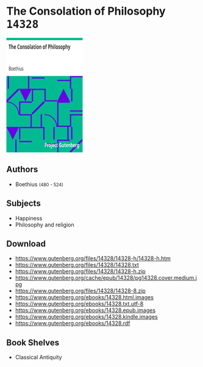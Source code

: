 # The Consolation of Philosophy <kbd>14328</kbd>

![](./cover.medium.jpg "")

## Authors


 - Boethius <small>(480 - 524)</small>

## Subjects


 - Happiness
 - Philosophy and religion

## Download


 - https://www.gutenberg.org/files/14328/14328-h/14328-h.htm
 - https://www.gutenberg.org/files/14328/14328.txt
 - https://www.gutenberg.org/files/14328/14328-h.zip
 - https://www.gutenberg.org/cache/epub/14328/pg14328.cover.medium.jpg
 - https://www.gutenberg.org/files/14328/14328-8.zip
 - https://www.gutenberg.org/ebooks/14328.html.images
 - https://www.gutenberg.org/ebooks/14328.txt.utf-8
 - https://www.gutenberg.org/ebooks/14328.epub.images
 - https://www.gutenberg.org/ebooks/14328.kindle.images
 - https://www.gutenberg.org/ebooks/14328.rdf

## Book Shelves


 - Classical Antiquity
